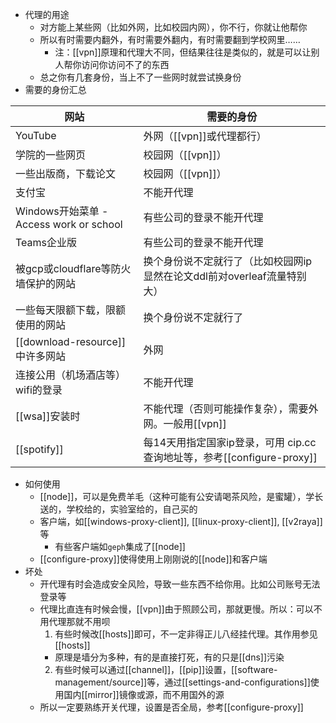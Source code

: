 - 代理的用途
    - 对方能上某些网（比如外网，比如校园内网），你不行，你就让他帮你
    - 所以有时需要内翻外，有时需要外翻内，有时需要翻到学校网里……
      - 注：[[vpn]]原理和代理大不同，但结果往往是类似的，就是可以让别人帮你访问你访问不了的东西
    - 总之你有几套身份，当上不了一些网时就尝试换身份
- 需要的身份汇总

|网站|需要的身份|
|-|-|
|YouTube|外网（[[vpn]]或代理都行）|
|学院的一些网页|校园网（[[vpn]]）|
|一些出版商，下载论文|校园网（[[vpn]]）|
|支付宝|不能开代理|
|Windows开始菜单 - Access work or school|有些公司的登录不能开代理|
|Teams企业版|有些公司的登录不能开代理|
|被gcp或cloudflare等防火墙保护的网站|换个身份说不定就行了（比如校园网ip显然在论文ddl前对overleaf流量特别大）|
|一些每天限额下载，限额使用的网站|换个身份说不定就行了|
|[[download-resource]]中许多网站|外网|
|连接公用（机场酒店等）wifi的登录|不能开代理
|[[wsa]]安装时|不能代理（否则可能操作复杂），需要外网。一般用[[vpn]]
|[[spotify]]|每14天用指定国家ip登录，可用 cip.cc查询地址等，参考[[configure-proxy]]
- 如何使用
  - [[node]]，可以是免费羊毛（这种可能有公安请喝茶风险，是蜜罐），学长送的，学校给的，实验室给的，自己买的
  - 客户端，如[[windows-proxy-client]], [[linux-proxy-client]], [[v2raya]]等
    - 有些客户端如`geph`集成了[[node]]
  - [[configure-proxy]]使得使用上刚刚说的[[node]]和客户端
- 坏处
  - 开代理有时会造成安全风险，导致一些东西不给你用。比如公司账号无法登录等
  - 代理比直连有时候会慢，[[vpn]]由于照顾公司，那就更慢。所以：可以不用代理那就不用呗
    1. 有些时候改[[hosts]]即可，不一定非得正儿八经挂代理。其作用参见[[hosts]]
      - 原理是墙分为多种，有的是直接打死，有的只是[[dns]]污染
    2. 有些时候可以通过[[channel]]，[[pip]]设置，[[software-management/source]]等，通过[[settings-and-configurations]]使用国内[[mirror]]镜像或源，而不用国外的源
  - 所以一定要熟练开关代理，设置是否全局，参考[[configure-proxy]]
